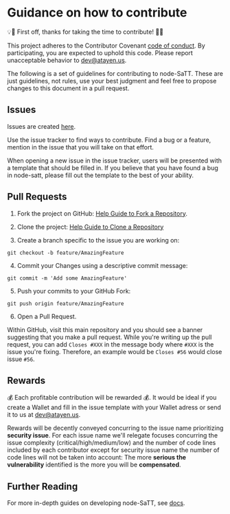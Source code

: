 # Guidance on how to contribute

:bulb::tada: First off, thanks for taking the time to contribute! :tada::bulb:

This project adheres to the Contributor Covenant [code of conduct](CODE_OF_CONDUCT.md).
By participating, you are expected to uphold this code. Please report unacceptable
behavior to dev@atayen.us.

The following is a set of guidelines for contributing to node-SaTT.
These are just guidelines, not rules, use your best judgment and feel free to
propose changes to this document in a pull request.

## Issues

Issues are created [here](https://github.com/helabahria/trial-repo/issues/new).

Use the issue tracker to find ways to contribute. Find a bug or a feature, mention in
the issue that you will take on that effort.

When opening a new issue in the issue tracker, users will be presented with a template that should be filled in.
If you believe that you have found a bug in node-satt, please fill out the template to the best of your ability.

## Pull Requests

1. Fork the project on GitHub:
   [Help Guide to Fork a Repository](https://help.github.com/en/articles/fork-a-repo/).
2. Clone the project:
   [Help Guide to Clone a Repository](https://help.github.com/en/articles/cloning-a-repository)

3. Create a branch specific to the issue you are working on:

```shell
git checkout -b feature/AmazingFeature
```

4. Commit your Changes using a descriptive commit message:

```shell
git commit -m 'Add some AmazingFeature'
```

5. Push your commits to your GitHub Fork:

```shell
git push origin feature/AmazingFeature
```

6. Open a Pull Request.

Within GitHub, visit this main repository and you should see a banner
suggesting that you make a pull request. While you're writing up the pull
request, you can add `Closes #XXX` in the message body where `#XXX` is the
issue you're fixing. Therefore, an example would be `Closes #56` would close issue
`#56`.

## Rewards

:moneybag: Each profitable contribution will be rewarded :moneybag:. It would be ideal if you create a Wallet and fill in the issue template with your Wallet adress or send it to us at [dev@atayen.us](dev@atayen.us).

Rewards will be decently conveyed concurring to the issue name prioritizing **security issue**. For each issue name we'll relegate focuses concurring the issue complexity (critical/high/medium/low) and the number of code lines included by each contributor except for security issue name the number of code lines will not be taken into account: The more **serious the vulnerability** identified is the more you will be **compensated**.

## Further Reading

For more in-depth guides on developing node-SaTT, see
[docs](/docs).
